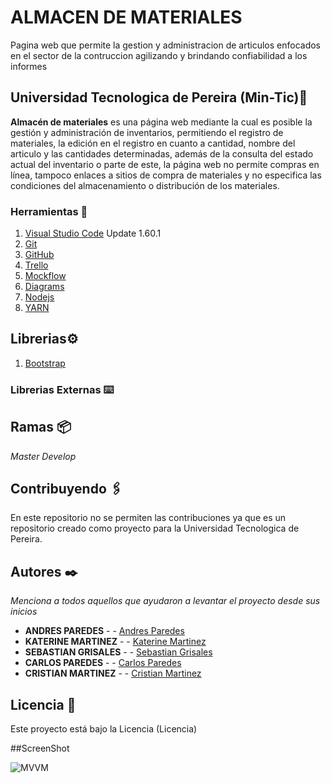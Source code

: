 # ALMACEN DE MATERIALES

Pagina web que permite la gestion y administracion de articulos enfocados en el sector de la contruccion agilizando y brindando confiabilidad a los informes

## Universidad Tecnologica de Pereira (Min-Tic)🚀

**Almacén de materiales** es una página web  mediante la cual  es posible la gestión y administración de inventarios, permitiendo el registro de materiales, la edición  en el registro  en cuanto a cantidad, nombre del articulo y las cantidades determinadas, además de la consulta del estado actual del inventario o parte de este, la página web no permite compras en línea, tampoco enlaces a sitios de compra de materiales y no especifica las condiciones del almacenamiento o distribución de los materiales.


### Herramientas 🔧

1. [Visual Studio Code](https://code.visualstudio.com) Update 1.60.1
2. [Git](https://git-scm.com/)
3. [GitHub](https://github.com/)
4. [Trello](https://trello.com/b/jWZcoEDC/almacen-de-materiales)
5. [Mockflow](https://wireframepro.mockflow.com/view/MOqIQgHg3h)
6. [Diagrams](https://app.diagrams.net/)
7. [Nodejs](https://nodejs.org/es/download/)
8. [YARN](https://yarnpkg.com/)

## Librerias⚙️

1. [Bootstrap](https://getbootstrap.com/)


### Librerias Externas ⌨️

## Ramas 📦

_Master_
_Develop_

## Contribuyendo 🖇️

En este repositorio no se permiten las contribuciones ya que es un repositorio creado como proyecto para la Universidad Tecnologica de Pereira.

## Autores ✒️

_Menciona a todos aquellos que ayudaron a levantar el proyecto desde sus inicios_

* **ANDRES PAREDES** -  - [Andres Paredes ](https://github.com/AparedezO)
* **KATERINE MARTINEZ** -  - [Katerine Martinez](https://lp.kate@gmail.com)
* **SEBASTIAN GRISALES** -  - [Sebastian Grisales](https://github.com/Sebasdps)
* **CARLOS PAREDES** -  - [Carlos Paredes](https://github.com/clopp)
* **CRISTIAN MARTINEZ** -  - [Cristian Martinez](https://github.com/clopp)


## Licencia 📄

Este proyecto está bajo la Licencia (Licencia) 

##ScreenShot



 ![MVVM](https://github.com/MartinezCristianD/proyectoCiclo3Grupo2_21/blob/feature/-implementacion-de-interfases/Img/screenshot.png)
